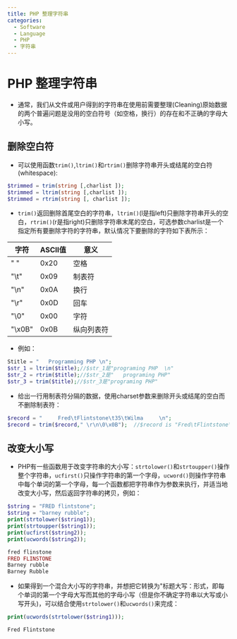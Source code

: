 ```yaml
---
title: PHP 整理字符串
categories:
  - Software
  - Language
  - PHP
  - 字符串
---
```

# PHP 整理字符串

- 通常，我们从文件或用户得到的字符串在使用前需要整理(Cleaning)原始数据的两个普遍问题是没用的空白符号（如空格，换行）的存在和不正确的字母大小写。

## 删除空白符

- 可以使用函数`trim()`,`ltrim()`和`rtrim()`删除字符串开头或结尾的空白符(whitespace):

```PHP
$trimmed = trim(string [,charlist ]);
$trimmed = ltrim(string [,charlist ]);
$trimmed = rtrim(string [, charlist ]);
```

- `trim()`返回删除首尾空白的字符串，`ltrim()`(l是指left)只删除字符串开头的空白，`rtrim()`(r是指right)只删除字符串末尾的空白，可选参数charlist是一个指定所有要删除字符的字符串，默认情况下要删除的字符如下表所示：

| 字符   | ASCII值 | 意义       |
| ------ | ------- | ---------- |
| " "    | 0x20    | 空格       |
| "\t"   | 0x09    | 制表符     |
| "\n"   | 0x0A    | 换行       |
| "\r"   | 0x0D    | 回车       |
| "\0"   | 0x00    | 字符       |
| "\x0B" | 0x0B    | 纵向列表符 |

- 例如：

```php
Stitle = "   Programming PHP \n";
$str_1 = ltrim($title);//$str_1是"programing PHP  \n"
$str_2 = rtrim($title);//$str_2是"	programing PHP"
$str_3 = trim($title);//$str_3是"programing PHP"
```

- 给出一行用制表符分隔的数据，使用charset参数来删除开头或结尾的空白而不删除制表符：

```php
$record = "		Fred\tFlintstone\t35\tWilma		\n";
$record = trim($record," \r\n\0\x0B");	//$record is "Fred\tFlintstone\t35\tWilma"
```

##  改变大小写

- PHP有一些函数用于改变字符串的大小写：`strtolower()`和`strtoupper()`操作整个字符串，`ucfirst()`只操作字符串的第一个字母，`ucword()`则操作字符串中每个单词的第一个字母，每一个函数都把字符串作为参数来执行，并适当地改变大小写，然后返回字符串的拷贝，例如：

```php
$string = "FRED flintstone";
$string = "barney rubble";
print(strtolower($string1));
print(strtoupper($string1));
print(ucfirst($string2));
print(ucwords($string2));

fred flinstone
FRED FLINSTONE
Barney rubble
Barney Rubble
```

- 如果得到一个混合大小写的字符串，并想把它转换为"标题大写：形式，即每个单词的第一个字母大写而其他的字母小写（但是你不确定字符串以大写或小写开头)，可以结合使用`strtolower()`和`ucwords()`来完成：

```php
print(ucwords(strtolower($string1)));

Fred Flintstone
```